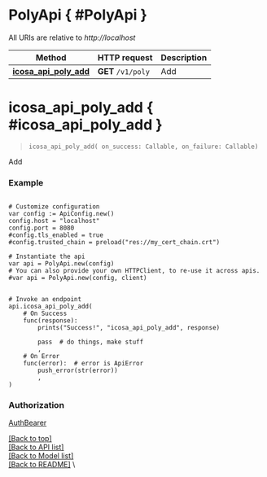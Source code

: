 <a name="__pageTop"></a>
# PolyApi   { #PolyApi }


All URIs are relative to *http://localhost*

Method | HTTP request | Description
------------- | ------------- | -------------
[**icosa_api_poly_add**](#icosa_api_poly_add) | **GET** `/v1/poly` | Add

# **icosa_api_poly_add**   { #icosa_api_poly_add }
<a name="icosa_api_poly_add"></a>

> `icosa_api_poly_add( on_success: Callable, on_failure: Callable)`

Add



### Example


```gdscript

# Customize configuration
var config := ApiConfig.new()
config.host = "localhost"
config.port = 8080
#config.tls_enabled = true
#config.trusted_chain = preload("res://my_cert_chain.crt")

# Instantiate the api
var api = PolyApi.new(config)
# You can also provide your own HTTPClient, to re-use it across apis.
#var api = PolyApi.new(config, client)


# Invoke an endpoint
api.icosa_api_poly_add(
	# On Success
	func(response):
		prints("Success!", "icosa_api_poly_add", response)
		
		pass  # do things, make stuff
		,
	# On Error
	func(error):  # error is ApiError
		push_error(str(error))
		,
)

```


### Authorization

[AuthBearer](../README.md#AuthBearer)

[[Back to top]](#__pageTop) \
[[Back to API list]](../README.md#documentation-for-api-endpoints) \
[[Back to Model list]](../README.md#documentation-for-models) \
[[Back to README]](../README.md) \

